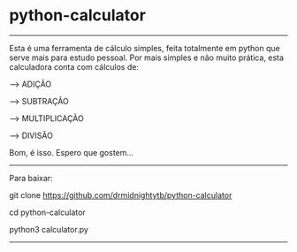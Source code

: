 # python-calculator
---------------------------------------------------------------------------

Esta é uma ferramenta de cálculo simples, feita totalmente em python que serve mais para estudo pessoal.
Por mais simples e não muito prática, esta calculadora conta com cálculos de:

--> ADIÇÃO

--> SUBTRAÇÃO

--> MULTIPLICAÇÃO

--> DIVISÃO

Bom, é isso. Espero que gostem...

---------------------------------------------------------------------------

Para baixar:

git clone https://github.com/drmidnightytb/python-calculator

cd python-calculator

python3 calculator.py

---------------------------------------------------------------------------
